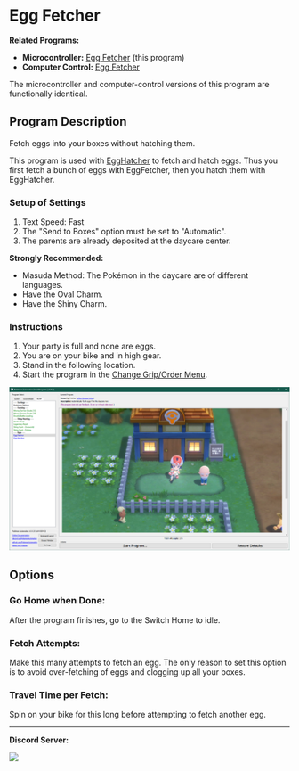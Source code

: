 # Egg Fetcher

**Related Programs:**
- **Microcontroller:** [Egg Fetcher](https://github.com/PokemonAutomation/Microcontroller/blob/master/Wiki/Programs/PokemonBDSP/EggFetcher.md) (this program)
- **Computer Control:** [Egg Fetcher](https://github.com/PokemonAutomation/ComputerControl/blob/master/Wiki/Programs/PokemonBDSP/EggFetcher.md)

The microcontroller and computer-control versions of this program are functionally identical.

## Program Description

Fetch eggs into your boxes without hatching them.

This program is used with [EggHatcher](EggHatcher.md) to fetch and hatch eggs. Thus you first fetch a bunch of eggs with EggFetcher, then you hatch them with EggHatcher.


### Setup of Settings

1. Text Speed: Fast
2. The "Send to Boxes" option must be set to "Automatic".
3. The parents are already deposited at the daycare center.

**Strongly Recommended:**
- Masuda Method: The Pokémon in the daycare are of different languages.
- Have the Oval Charm.
- Have the Shiny Charm.

### Instructions

1. Your party is full and none are eggs.
2. You are on your bike and in high gear.
3. Stand in the following location.
4. Start the program in the [Change Grip/Order Menu](/Wiki/Programs/NintendoSwitch/ChangeGripOrderMenu.md).

<img src="images/EggFetcher-0.png">


## Options

### Go Home when Done:

After the program finishes, go to the Switch Home to idle.

### Fetch Attempts:

Make this many attempts to fetch an egg. The only reason to set this option is to avoid over-fetching of eggs and clogging up all your boxes.

### Travel Time per Fetch:

Spin on your bike for this long before attempting to fetch another egg.


<hr>

**Discord Server:** 

[<img src="https://canary.discordapp.com/api/guilds/695809740428673034/widget.png?style=banner2">](https://discord.gg/cQ4gWxN)

